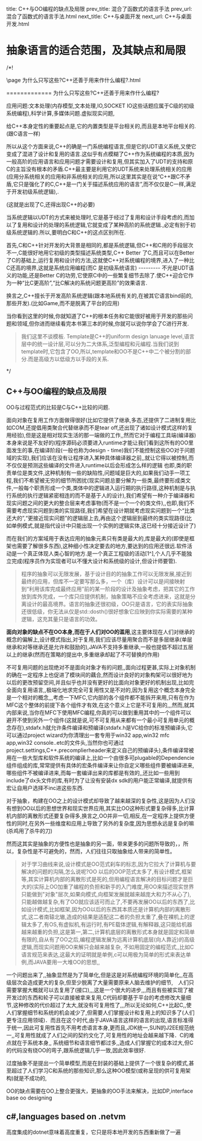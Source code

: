 ﻿title: C++与OO编程的缺点及局限
prev_title: 混合了函数式的语言手法
prev_url: 混合了函数式的语言手法.html
next_title: C++与桌面开发
next_url: C++与桌面开发.html

抽象语言的适合范围，及其缺点和局限
============================


/*!

\page 为什么只写这些?C++还善于用来作什么编程?.html

============= 为什么只写这些?C++还善于用来作什么编程? 

应用问题:文本处理(内存模型,文本处理,IO,SOCKET IO这些话题应属于C级的初级系统编程),科学计算,多媒体问题.虚拟现实问题,

给C++本身定性的重要起点是,它的内置类型是平台相关的,而且是本地平台相关的.(跟C语言一样)

所以从这个方面来说,C++的确是一门系统编程语言,但是它的UDT语义系统,又使它变成了混进了设计和复用的语言.这似乎有点模糊了C++作为系统编程的本质,因为一般高阶的应用语言和应用问题才需要设计和复用,但其实加入了UDT的支持和原C的主旨没有根本的矛盾.C++最主要是利用它的UDT系统来处理系统相关的应用(应用分系统相关的应用和非系统相关的应用,所以这里其实是在说“C++跟C不矛盾,它只是强化了的C,C++是一门关于描述系统应用的语言”,而不仅仅是C一样,满足于开发初级系统逻辑),.

(这就是出现了C,还得出现C++的必要)

当系统逻辑以UDT的方式来被处理时,它是基于经过了复用和设计手段考虑的,而加以了复用和设计的处理的系统逻辑,它就变成了某种高阶的系统逻辑.,必定有别于初级系统逻辑的.所以,要明白C和C++的这点区别所在.

首先,C和C++针对开发的大背景是相同的,都是系统逻辑,但C++和C用的手段层次不一,C能很好地用它初级的类型描述系统类型,C++ Better 了C,而且可以在Better了C的基础上,运行复用和设计的方法,这就使C++对系统编程的境界,进入了一种比C还高的境界,这就是系统应用编程(而C 是初级系统语言) --------- 不光是UDT语义的功能,还是Better C的功劳,它使原C中的一些繁复细节去除了.使C++迎合它作为一种“比C更高阶”,“比C解决的系统问题更高阶”的效果语言.

换言之,C++擅长于开发高阶系统逻辑(跟本地系统有关的,在被其它语言bind前的,那些开发).(比如Game,而不是脱离了平台的应用)

当你看到这里的时候,你就知道了C++的根本任务和它能很好被用于开发的那些问题和领域,但你进而继续看完本书第三本的时候,你就可以说你学会了C进行开发.

>我们这里不谈模板. Template是C++的uniform design lanuage level,语言层中的统一设计层,可以分为二大体系,泛型编程和元编程.当我们说到template时,它包含了OO,所以,template和OO不是C++中二个被分割的部分.而是高级方以低级方以手段的关系.

*/



C++与OO编程的缺点及局限
-----------------------

OO与过程范式的比较是C与C++比较的问题.

面向对象在复用工作方面做得很好(比如它提供了继承,多态,还提供了二进制复用比如COM,还提倡用类聚合代替继承而不是tear off,还出现了诸如设计模式这样的复用经验),但是这是相对现实生活的那一端做的工作,,然而它对于编程工具端(编译器)本身来说是不友好的(程序源码必须要进入runtime才能让我们看到这所有的OO里面发生的事,在编译阶段(一般也称为design - time)我们不能控制这些OO对于问题域的实现),我们应该在没有让程序进入某种具体编译器之前,,就让它得以被控制,而不仅仅是预测这些编译的文件进入runtime以后会形成怎么样的逻辑
也即,类的职责单位是类文件,这种机制有一些的缺陷性,问题域是巨大的,如果我们动手一项工程,我们不希望被无穷的细节所困扰(现实问题总要分解为一些类,最终要形成类文件,一般每个职责形成一个类,类体中的逻辑进入运行期的执行路径,这种机制是与执行系统的执行逻辑紧密相连的而不是基于人的设计),我们希望有一种介于编译器和现实问题之间的更大的整合层来考虑事物(而不是一个一个的类文件),,也即,我们不需要考虑现实问题到类的实现路径,我们希望在设计期就考虑现实问题到一个“比类还大的”,“更接近现实问题”的逻辑层上去,再由这个逻辑层到最终的类实现路径(比如单例模式,就是指代设计中只能出现一个实例的逻辑实体,这已经十分接近设计了)

而在我们的方案域用于表达应用的抽象元素只有类是最大的,库是最大的(即使是框架也需要了解很多东西),这种细小性决定要去的地方,要达到的应用还很远.软件活动是一个真正体现人类心智的地方.是一个真正工程级的活动[1^],个人几乎不能独立完成(程序员作为实现者可以不懂大设计和系统级的设计,但设计师要管).

>程序的抽象可以无限发展，基于设计目的的抽象工作可以无限发展,接近到最终的应用，但库不一定要写那么多，一个（库）设计可以是间接映射到“利用该库完成最终应用”前的某一阶段的设计及抽象考虑，把其它的工作放到库外完成，一个库只应提供机制，抽象策略不应全考虑进来，这就是分离设计的最高境界。语言的抽象还很初级，OO只是语言，它的表实际抽象还很低级，你无法从仅是std::dosth()很好想象它应映到你实际需要的某种逻辑，这充其量只是语言的功效。

**面向对象的缺点不在OO本身,而在于人们对OO的滥用**,这主要体现在人们对继承的概念的偏解上,设计模式指出,对于复用,我们应该尽量用聚合而不是多层继承(单层继承和对等继承还是允许和鼓励的),JAVA不支持多重继承,一般也提倡不超过五层以上的继承(然而在策略的提出中,多重继承却起了不可替换的作用)

不可复用问题的出现绝对不是面向对象才有的问题,,面向过程更甚,实际上对象机制的确在一定程序上也促进了模块间的藕合,然而设计良好的对象构架可以很好地为以后的更改预留空间,并且似乎也并没有更好的比面向对象更好的机制出现,比如完全面向复用语言,,极端化地求完全可复用性又是不对的,因为复用这个概念本身完全是一个相对的概念,,,考虑一下MFC,它内部的各个组件都不能拆开来用,只有在作为MFC这个整体的前提下各个组件才有效,在这个意义上它是不可复用的,,,然而,就其内部来说,当你在MFC下使用MFC编程,你真的可以做到重用其中的一个组件可以避开不使到另外一个组件(这就是说,可不可复用从来都有一个最小可复用单元的概念存在),stdafx.h就允许条件编译和预编译(stdafx.h是VC给你的标准预编译头,它可以通过project wizard为你清理出一套专用于win32 app,win32 mfc app,win32 console..etc的文件头,当然你也可通过project.settings,C++.precomplierheader来定义自己的预编译头),条件编译常被用在一些大型库和软件系统的编译上,比如一个由很多可plugable的Dependencie组件组成的库,常常提供有具体的宏条件编译来让你自定义哪些组件要被编译进来,哪些组件不被编译进来,而每一套编译出来的库都是有效的,,还比如一些用到include了dx头文件的库,有时为了让没有安装dx sdk的用户能正常编译,就提供有宏让自用户选择不inc进这些东西.

对于抽象，构建在OO之上的设计模式却导致了越来越深的复杂性,这是因为人们没有想到OO以后的思想世界和现实世界应用,其实比OO这种形式要复杂得多,比计算机内部的离散形式还要复杂得多,换言之,OO并非一切,相反,在一定程序上提供方便性的同时,在另外一些维度和应用上导致了另外的复杂度,因为思想永远是复杂的嘛(杀鸡用了杀牛的刀)

然而这其实是抽象的方便性也是抽象的另一面，带来更多的问题所导致的，，所以，复杂性是不可避免的，然而，人们往往只取抽象给人带来的简单性。

>对于学习曲线来说,设计模式是OO范式刹车的标志,因为它拉大了计算机与要解决的问题的沟隔,怎么说呢?OO 以后的OOP范式太多了,有设计模式,框架等,其实计算机内部的离散形式是死的,但用编程语言解决的目标问题才是巨大的(实际上OO加重了编程的负担和新手的入门难度,用OO来描述现实世界只能做到"对象"层次,如果向模式,向框架发展就越来越庞大和力不从心了),只能越做越复杂,有了OO就应该适可而止了,不要再发展OO以后的东西了,比如设计模式,比如框架,因为OO以后的东西其本质还是计算机内部的离散形式,这二者南辕北辙,造成的结果是适配这二者的负担太重了,叠在裸机上的逻辑太多了,有OS,有虚拟机,有运行时,有PE载体逻辑,有解释器,这只能给机器越来越重的负担,这是第一,第二,计算机底层的离散形式本身就是固定和简单有限的,自从有了OO之后,编程逻辑发展为远离计算机底层(向人靠近)的高级逻辑,而现实问题用OO来解只会越来越复杂, 不如用固定的编程范式,,比如C语言规范来表达,这最大的证明就是单例,c可以用极为简单的形式来表达单例,而JAVA要用一大堆OO的思想,,

一个问题出来了,,抽象显然是为了简单化,但是这是对系统编程环境的简单化,,在高级层次会造成更大的复杂,但至少脱离了大量需要原来人脑去维护的细节,　人们只需要掌握大概就可以去复用了(接口),,,这是一个很大的进步,,,而且有些被实现了被开发过的东西和轮子可以直接被拿来复用,C代码却要基于平台的考虑修改大量细节,这种修改的代价超过了太大,就没有可复用性了,,,所以无论如何,C++比起C,,使人们掌握细节和系统的机会减少了,但需要人们掌握设计和复用上的知识多了(人们更专注应用领域)．而且在这个时代,由于JAVA语言这样的语言的出现,语言标准得于统一,因此可复用性首先不用考虑语言本身,更而且,JDK统一,SUN的J2EE规范统一,,可复用性就成了人们之间的契约文化了,可复用性的地址会越来越下降．C的难点就在于系统本身,, 系统细节和语言细节都过多,,造成人们掌握它的成本过大,但C的代码没有绕OO的弯子,跟系统逻辑几乎一致,因此效率很好.

过度抽象不是提出一个简单模型,而是在封装的基础上提供了一个很复杂的模式,甚至超过了人们学习C和系统的那些知识,那么这种OO模型(或称呈现的供可复用架构)就是不成功的,

OO的缺点需要在OO上整合更强大，更抽象的OO手法来解决，比如DP,interface base oo designing

c#,languages based on .netvm
-------------------------------

高度集成的dotnet意味着高度重复，它只是将本地开发的东西重新做了一遍 


[^1]: 设计无论是大体设计,还是详细的设计,都是语言依赖的,说是语言独立,实际上只是一定程度上的独立.而且,设计师对于设计的展开,又是问题依赖的,需求敏感的,所以,软件问题的大体,其实是个工程问题.